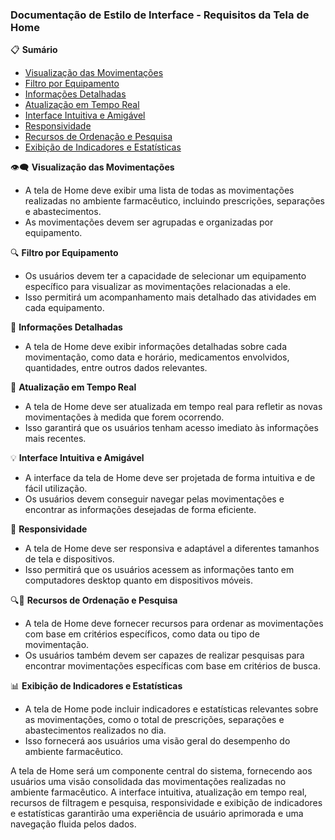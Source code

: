 ### Documentação de Estilo de Interface - Requisitos da Tela de Home

📋 **Sumário**

- [Visualização das Movimentações](#visualização-das-movimentações)
- [Filtro por Equipamento](#filtro-por-equipamento)
- [Informações Detalhadas](#informações-detalhadas)
- [Atualização em Tempo Real](#atualização-em-tempo-real)
- [Interface Intuitiva e Amigável](#interface-intuitiva-e-amigável)
- [Responsividade](#responsividade)
- [Recursos de Ordenação e Pesquisa](#recursos-de-ordenação-e-pesquisa)
- [Exibição de Indicadores e Estatísticas](#exibição-de-indicadores-e-estatísticas)

👁️‍🗨️ **Visualização das Movimentações** <a name="visualização-das-movimentações"></a>

- A tela de Home deve exibir uma lista de todas as movimentações realizadas no ambiente farmacêutico, incluindo prescrições, separações e abastecimentos.
- As movimentações devem ser agrupadas e organizadas por equipamento.

🔍 **Filtro por Equipamento** <a name="filtro-por-equipamento"></a>

- Os usuários devem ter a capacidade de selecionar um equipamento específico para visualizar as movimentações relacionadas a ele.
- Isso permitirá um acompanhamento mais detalhado das atividades em cada equipamento.

📄 **Informações Detalhadas** <a name="informações-detalhadas"></a>

- A tela de Home deve exibir informações detalhadas sobre cada movimentação, como data e horário, medicamentos envolvidos, quantidades, entre outros dados relevantes.

🔄 **Atualização em Tempo Real** <a name="atualização-em-tempo-real"></a>

- A tela de Home deve ser atualizada em tempo real para refletir as novas movimentações à medida que forem ocorrendo.
- Isso garantirá que os usuários tenham acesso imediato às informações mais recentes.

💡 **Interface Intuitiva e Amigável** <a name="interface-intuitiva-e-amigável"></a>

- A interface da tela de Home deve ser projetada de forma intuitiva e de fácil utilização.
- Os usuários devem conseguir navegar pelas movimentações e encontrar as informações desejadas de forma eficiente.

📱 **Responsividade** <a name="responsividade"></a>

- A tela de Home deve ser responsiva e adaptável a diferentes tamanhos de tela e dispositivos.
- Isso permitirá que os usuários acessem as informações tanto em computadores desktop quanto em dispositivos móveis.

🔍🔢 **Recursos de Ordenação e Pesquisa** <a name="recursos-de-ordenação-e-pesquisa"></a>

- A tela de Home deve fornecer recursos para ordenar as movimentações com base em critérios específicos, como data ou tipo de movimentação.
- Os usuários também devem ser capazes de realizar pesquisas para encontrar movimentações específicas com base em critérios de busca.

📊 **Exibição de Indicadores e Estatísticas** <a name="exibição-de-indicadores-e-estatísticas"></a>

- A tela de Home pode incluir indicadores e estatísticas relevantes sobre as movimentações, como o total de prescrições, separações e abastecimentos realizados no dia.
- Isso fornecerá aos usuários uma visão geral do desempenho do ambiente farmacêutico.

A tela de Home será um componente central do sistema, fornecendo aos usuários uma visão consolidada das movimentações realizadas no ambiente farmacêutico. A interface intuitiva, atualização em tempo real, recursos de filtragem e pesquisa, responsividade e exibição de indicadores e estatísticas garantirão uma experiência de usuário aprimorada e uma navegação fluida pelos dados.
